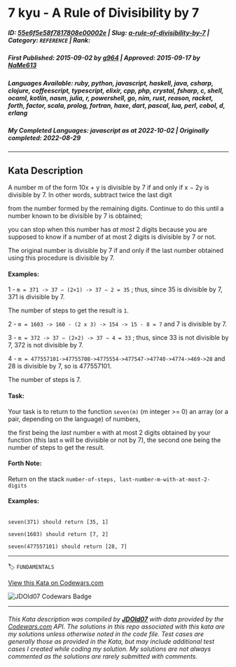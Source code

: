 # 7 kyu - A Rule of Divisibility by 7

##### **ID**: [55e6f5e58f7817808e00002e](https://www.codewars.com/kata/55e6f5e58f7817808e00002e) | **Slug**: [a-rule-of-divisibility-by-7](https://www.codewars.com/kata/55e6f5e58f7817808e00002e) | **Category**: `REFERENCE` | **Rank**: <span style="color:white">7 kyu</span>

##### **First Published**: 2015-09-02 ***by*** [g964](https://www.codewars.com/users/g964) | **Approved**: 2015-09-17 ***by*** [NaMe613](https://www.codewars.com/users/NaMe613)

##### **Languages Available**: ruby, python, javascript, haskell, java, csharp, clojure, coffeescript, typescript, elixir, cpp, php, crystal, fsharp, c, shell, ocaml, kotlin, nasm, julia, r, powershell, go, nim, rust, reason, racket, forth, factor, scala, prolog, fortran, haxe, dart, pascal, lua, perl, cobol, d, erlang

##### **My Completed Languages**: javascript ***as at*** 2022-10-02 | **Originally completed**: 2022-08-29

---

## Kata Description


A number m of the form 10x + y is divisible by 7 if and only if x − 2y is divisible by 7. In other words, subtract twice the last digit 

from the number formed by the remaining digits. Continue to do this until a number known to be divisible by 7 is obtained; 

you can stop when this number has *at most* 2 digits because you are supposed to know if a number of at most 2 digits is divisible by 7 or not.



The original number is divisible by 7 if and only if the last number obtained using this procedure is divisible by 7. 



#### Examples:



1 - `m = 371 -> 37 − (2×1) -> 37 − 2 = 35` ; thus, since 35 is divisible by 7, 371 is divisible by 7. 



The number of steps to get the result is `1`.



2 - `m = 1603 -> 160 - (2 x 3) -> 154 -> 15 - 8 = 7` and 7 is divisible by 7. 



3 - `m = 372 -> 37 − (2×2) -> 37 − 4 = 33` ; thus, since 33 is not divisible by 7, 372 is not divisible by 7. 



4 - `m = 477557101->47755708->4775554->477547->47740->4774->469->28` and 28 is divisible by 7, so is 477557101. 

The number of steps is 7.



#### Task:



Your task is to return to the function ```seven(m)``` (m integer >= 0) an array (or a pair, depending on the language) of numbers, 

the first being the *last* number `m` with at most 2 digits obtained by your function (this last `m` will be divisible or not by 7), the second one being the number of steps to get the result.



#### Forth Note:

Return on the stack `number-of-steps, last-number-m-with-at-most-2-digits `



#### Examples:



```

seven(371) should return [35, 1]

seven(1603) should return [7, 2]

seven(477557101) should return [28, 7]

```



---


🏷 `FUNDAMENTALS`


[View this Kata on Codewars.com](https://www.codewars.com/kata/55e6f5e58f7817808e00002e)

![](https://www.codewars.com/users/jdold07/badges/large "JDOld07 Codewars Badge")

---

###### *This Kata description was compiled by [**JDOld07**](https://tpstech.dev) with data provided by the [Codewars.com](https://www.codewars.com) API.  The solutions in this repo associated with this kata are my solutions unless otherwise noted in the code file.  Test cases are generally those as provided in the Kata, but may include additional test cases I created while coding my solution.  My solutions are not always commented as the solutions are rarely submitted with comments.*
